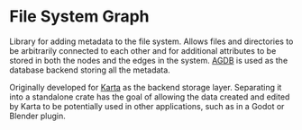 # File System Graph

Library for adding metadata to the file system. Allows files and directories to be arbitrarily connected to each other and for additional attributes to be stored in both the nodes and the edges in the system. [AGDB](https://github.com/agnesoft/agdb) is used as the database backend storing all the metadata. 

Originally developed for [Karta](https://github.com/teodosin/karta) as the backend storage layer. Separating it into a standalone crate has the goal of allowing the data created and edited by Karta to be potentially used in other applications, such as in a Godot or Blender plugin. 